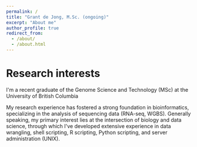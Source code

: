```yaml
---
permalink: /
title: "Grant de Jong, M.Sc. (ongoing)"
excerpt: "About me"
author_profile: true
redirect_from: 
  - /about/
  - /about.html
---
```


Research interests
======

I'm a recent graduate of the Genome Science and Technology (MSc) at the University of British Columbia

My research experience has fostered a strong foundation in bioinformatics, specializing in the analysis of sequencing data (RNA-seq, WGBS). Generally speaking, my primary interest lies at the intersection of biology and data science, through which I've developed extensive experience in data wrangling, shell scripting, R scripting, Python scripting, and server administration (UNIX). 
